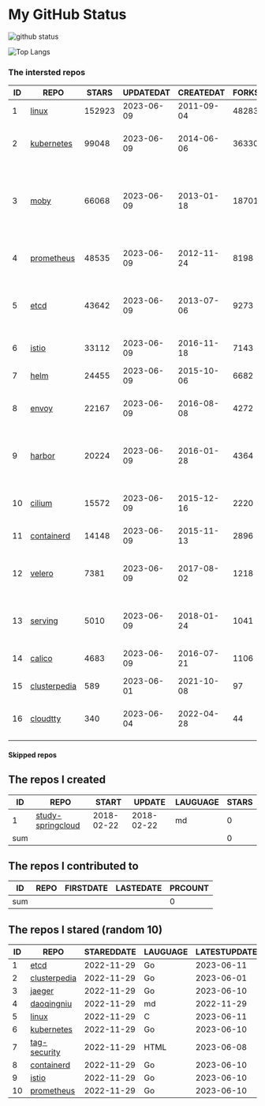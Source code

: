 # My GitHub Status

<img src="https://github-readme-stats-1.yihong0618.vercel.app/api?username=daoqingniu&show_icons=true&&&hide_title=true&count_private=true" alt="github status" />

![Top Langs](https://github-readme-stats-1.yihong0618.vercel.app/api/top-langs/?username=daoqingniu&layout=compact)

<!--START_SECTION:github_repos-->
### The intersted repos
| ID |                              REPO                               | STARS  | UPDATEDAT  | CREATEDAT  | FORKSCOUNT |                                              DESCRIPTIONS                                              |
|----|-----------------------------------------------------------------|--------|------------|------------|------------|--------------------------------------------------------------------------------------------------------|
|  1 | [linux](https://github.com/torvalds/linux)                      | 152923 | 2023-06-09 | 2011-09-04 |      48283 | Linux kernel source tree                                                                               |
|  2 | [kubernetes](https://github.com/kubernetes/kubernetes)          |  99048 | 2023-06-09 | 2014-06-06 |      36330 | Production-Grade Container Scheduling and Management                                                   |
|  3 | [moby](https://github.com/moby/moby)                            |  66068 | 2023-06-09 | 2013-01-18 |      18701 | Moby Project - a collaborative project for the container ecosystem to assemble container-based systems |
|  4 | [prometheus](https://github.com/prometheus/prometheus)          |  48535 | 2023-06-09 | 2012-11-24 |       8198 | The Prometheus monitoring system and time series database.                                             |
|  5 | [etcd](https://github.com/etcd-io/etcd)                         |  43642 | 2023-06-09 | 2013-07-06 |       9273 | Distributed reliable key-value store for the most critical data of a distributed system                |
|  6 | [istio](https://github.com/istio/istio)                         |  33112 | 2023-06-09 | 2016-11-18 |       7143 | Connect, secure, control, and observe services.                                                        |
|  7 | [helm](https://github.com/helm/helm)                            |  24455 | 2023-06-09 | 2015-10-06 |       6682 | The Kubernetes Package Manager                                                                         |
|  8 | [envoy](https://github.com/envoyproxy/envoy)                    |  22167 | 2023-06-09 | 2016-08-08 |       4272 | Cloud-native high-performance edge/middle/service proxy                                                |
|  9 | [harbor](https://github.com/goharbor/harbor)                    |  20224 | 2023-06-09 | 2016-01-28 |       4364 | An open source trusted cloud native registry project that stores, signs, and scans content.            |
| 10 | [cilium](https://github.com/cilium/cilium)                      |  15572 | 2023-06-09 | 2015-12-16 |       2220 | eBPF-based Networking, Security, and Observability                                                     |
| 11 | [containerd](https://github.com/containerd/containerd)          |  14148 | 2023-06-09 | 2015-11-13 |       2896 | An open and reliable container runtime                                                                 |
| 12 | [velero](https://github.com/vmware-tanzu/velero)                |   7381 | 2023-06-09 | 2017-08-02 |       1218 | Backup and migrate Kubernetes applications and their persistent volumes                                |
| 13 | [serving](https://github.com/knative/serving)                   |   5010 | 2023-06-09 | 2018-01-24 |       1041 | Kubernetes-based, scale-to-zero, request-driven compute                                                |
| 14 | [calico](https://github.com/projectcalico/calico)               |   4683 | 2023-06-09 | 2016-07-21 |       1106 | Cloud native networking and network security                                                           |
| 15 | [clusterpedia](https://github.com/clusterpedia-io/clusterpedia) |    589 | 2023-06-01 | 2021-10-08 |         97 | The Encyclopedia of Kubernetes clusters                                                                |
| 16 | [cloudtty](https://github.com/cloudtty/cloudtty)                |    340 | 2023-06-04 | 2022-04-28 |         44 | A Friendly Kubernetes CloudShell (Web Terminal) !                                                      |



#### Skipped repos
<!--END_SECTION:github_repos-->

<!--START_SECTION:my_github-->
## The repos I created
| ID  |                                 REPO                                 |   START    |   UPDATE   | LAUGUAGE | STARS |
|-----|----------------------------------------------------------------------|------------|------------|----------|-------|
|   1 | [study-springcloud](https://github.com/daoqingniu/study-springcloud) | 2018-02-22 | 2018-02-22 | md       |     0 |
| sum |                                                                      |            |            |          |     0 |

## The repos I contributed to
| ID  | REPO | FIRSTDATE | LASTEDATE | PRCOUNT |
|-----|------|-----------|-----------|---------|
| sum |      |           |           |       0 |

## The repos I stared (random 10)
| ID |                              REPO                               | STAREDDATE | LAUGUAGE | LATESTUPDATE |
|----|-----------------------------------------------------------------|------------|----------|--------------|
|  1 | [etcd](https://github.com/etcd-io/etcd)                         | 2022-11-29 | Go       | 2023-06-11   |
|  2 | [clusterpedia](https://github.com/clusterpedia-io/clusterpedia) | 2022-11-29 | Go       | 2023-06-01   |
|  3 | [jaeger](https://github.com/jaegertracing/jaeger)               | 2022-11-29 | Go       | 2023-06-10   |
|  4 | [daoqingniu](https://github.com/daoqingniu/daoqingniu)          | 2022-11-29 | md       | 2022-11-29   |
|  5 | [linux](https://github.com/torvalds/linux)                      | 2022-11-29 | C        | 2023-06-11   |
|  6 | [kubernetes](https://github.com/kubernetes/kubernetes)          | 2022-11-29 | Go       | 2023-06-10   |
|  7 | [tag-security](https://github.com/cncf/tag-security)            | 2022-11-29 | HTML     | 2023-06-08   |
|  8 | [containerd](https://github.com/containerd/containerd)          | 2022-11-29 | Go       | 2023-06-10   |
|  9 | [istio](https://github.com/istio/istio)                         | 2022-11-29 | Go       | 2023-06-10   |
| 10 | [prometheus](https://github.com/prometheus/prometheus)          | 2022-11-29 | Go       | 2023-06-10   |

<!--END_SECTION:my_github-->
